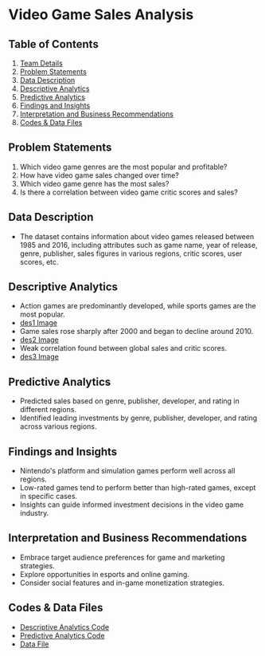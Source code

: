 # Video Game Sales Analysis

## Table of Contents
1. [Team Details](#team-details)
2. [Problem Statements](#problem-statements)
3. [Data Description](#data-description)
4. [Descriptive Analytics](#descriptive-analytics)
5. [Predictive Analytics](#predictive-analytics)
6. [Findings and Insights](#findings-and-insights)
7. [Interpretation and Business Recommendations](#interpretation-and-business-recommendations)
8. [Codes & Data Files](#codes--data-files)

## Problem Statements
1. Which video game genres are the most popular and profitable?
2. How have video game sales changed over time?
3. Which video game genre has the most sales?
4. Is there a correlation between video game critic scores and sales?

## Data Description
- The dataset contains information about video games released between 1985 and 2016, including attributes such as game name, year of release, genre, publisher, sales figures in various regions, critic scores, user scores, etc.

## Descriptive Analytics
- Action games are predominantly developed, while sports games are the most popular.
-  [des1 Image](image/d1)
- Game sales rose sharply after 2000 and began to decline around 2010.
-  [des2 Image](image/d2)
- Weak correlation found between global sales and critic scores.
-  [des3 Image](image/d3)

## Predictive Analytics
- Predicted sales based on genre, publisher, developer, and rating in different regions.
- Identified leading investments by genre, publisher, developer, and rating across various regions.

## Findings and Insights
- Nintendo's platform and simulation games perform well across all regions.
- Low-rated games tend to perform better than high-rated games, except in specific cases.
- Insights can guide informed investment decisions in the video game industry.

## Interpretation and Business Recommendations
- Embrace target audience preferences for game and marketing strategies.
- Explore opportunities in esports and online gaming.
- Consider social features and in-game monetization strategies.

## Codes & Data Files
- [Descriptive Analytics Code](Business_Analytics_Project(Descriptive).ipynb)
- [Predictive Analytics Code](Business_Analytics_Project(predictive).ipynb)
- [Data File](https://www.kaggle.com/datasets/thedevastator/global-video-game-sales-ratings?select=Tagged-Data-Final.csv)
